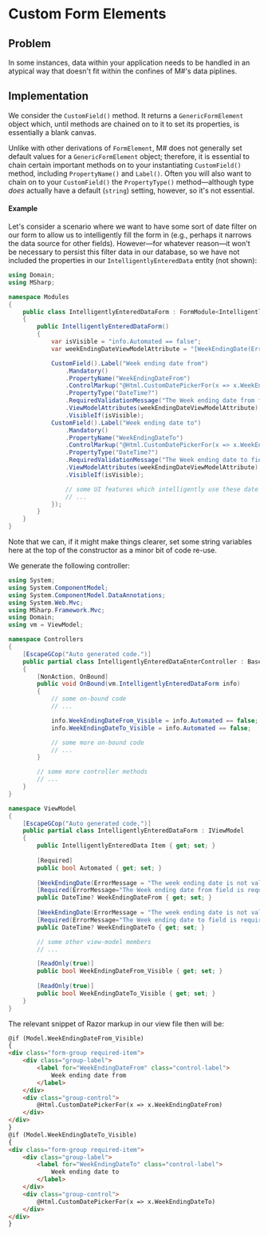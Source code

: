 # Custom Form Elements

## Problem

In some instances, data within your application needs to be handled in an atypical way that
doesn't fit within the confines of M#'s data piplines.

## Implementation
We consider the `CustomField()` method. It returns a `GenericFormElement` object which,
until methods are chained on to it to set its properties, is essentially a blank canvas.

Unlike with other derivations of `FormElement`, M# does not generally set default values for a `GenericFormElement` object;
therefore, it is essential to chain certain important methods on to your instantiating `CustomField()` method,
including `PropertyName()` and `Label()`. Often you will also want to chain on to your `CustomField()` the
`PropertyType()` method&#x2014;although type _does_ actually have a default (`string`) setting, however, so it's not essential.

#### Example
Let's consider a scenario where we want to have some sort of date filter on our form to allow us to intelligently fill the form in (e.g., perhaps it narrows the data source for other fields). However&#x2014;for whatever reason&#x2014;it won't be necessary to persist this filter data in our database, so we have not included the properties in our `IntelligentlyEnteredData` entity (not shown):

```csharp
using Domain;
using MSharp;

namespace Modules
{
    public class IntelligentlyEnteredDataForm : FormModule<IntelligentlyEnteredData>
    {
        public IntelligentlyEnteredDataForm()
        {
            var isVisible = "info.Automated == false";
            var weekEndingDateViewModelAttribute = "[WeekEndingDate(ErrorMessage = \"The week ending date is not valid.\")]";

            CustomField().Label("Week ending date from")
                .Mandatory()
                .PropertyName("WeekEndingDateFrom")
                .ControlMarkup("@Html.CustomDatePickerFor(x => x.WeekEndingDateFrom)")
                .PropertyType("DateTime?")
                .RequiredValidationMessage("The Week ending date from field is required.")
                .ViewModelAttributes(weekEndingDateViewModelAttribute)
                .VisibleIf(isVisible);
            CustomField().Label("Week ending date to")
                .Mandatory()
                .PropertyName("WeekEndingDateTo")
                .ControlMarkup("@Html.CustomDatePickerFor(x => x.WeekEndingDateTo)")
                .PropertyType("DateTime?")
                .RequiredValidationMessage("The Week ending date to field is required.")
                .ViewModelAttributes(weekEndingDateViewModelAttribute)
                .VisibleIf(isVisible);

                // some UI features which intelligently use these date filters
                // ...
            });
        }
    }
}
```

Note that we can, if it might make things clearer, set some string variables here at the top of the constructor as a minor bit of code re-use.

We generate the following controller:

```csharp
using System;
using System.ComponentModel;
using System.ComponentModel.DataAnnotations;
using System.Web.Mvc;
using MSharp.Framework.Mvc;
using Domain;
using vm = ViewModel;

namespace Controllers
{
    [EscapeGCop("Auto generated code.")]
    public partial class IntelligentlyEnteredDataEnterController : BaseController
    {
        [NonAction, OnBound]
        public void OnBound(vm.IntelligentlyEnteredDataForm info)
        {
            // some on-bound code
            // ...

            info.WeekEndingDateFrom_Visible = info.Automated == false;
            info.WeekEndingDateTo_Visible = info.Automated == false;

            // some more on-bound code
            // ...
        }

        // some more controller methods
        // ...
    }
}

namespace ViewModel
{
    [EscapeGCop("Auto generated code.")]
    public partial class IntelligentlyEnteredDataForm : IViewModel
    {
        public IntelligentlyEnteredData Item { get; set; }
        
        [Required]
        public bool Automated { get; set; }
        
        [WeekEndingDate(ErrorMessage = "The week ending date is not valid.")]
        [Required(ErrorMessage="The Week ending date from field is required.")]
        public DateTime? WeekEndingDateFrom { get; set; }
        
        [WeekEndingDate(ErrorMessage = "The week ending date is not valid.")]
        [Required(ErrorMessage="The Week ending date to field is required.")]
        public DateTime? WeekEndingDateTo { get; set; }

        // some other view-model members
        // ...

        [ReadOnly(true)]
        public bool WeekEndingDateFrom_Visible { get; set; }
        
        [ReadOnly(true)]
        public bool WeekEndingDateTo_Visible { get; set; }
    }
}
```

The relevant snippet of Razor markup in our view file then will be:

```html
@if (Model.WeekEndingDateFrom_Visible)
{
<div class="form-group required-item">
    <div class="group-label">
        <label for="WeekEndingDateFrom" class="control-label">
            Week ending date from
        </label>
    </div>
    <div class="group-control">
        @Html.CustomDatePickerFor(x => x.WeekEndingDateFrom)
    </div>
</div>
}
@if (Model.WeekEndingDateTo_Visible)
{
<div class="form-group required-item">
    <div class="group-label">
        <label for="WeekEndingDateTo" class="control-label">
            Week ending date to
        </label>
    </div>
    <div class="group-control">
        @Html.CustomDatePickerFor(x => x.WeekEndingDateTo)
    </div>
</div>
}
```